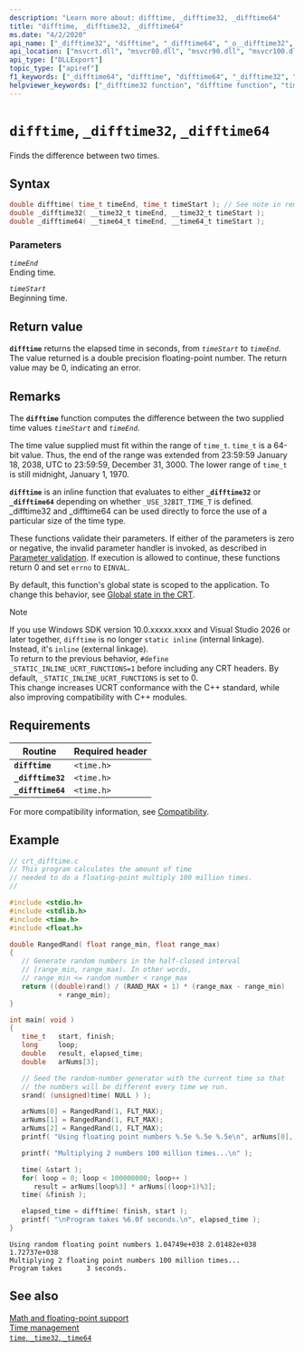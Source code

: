 ```yaml
---
description: "Learn more about: difftime, _difftime32, _difftime64"
title: "difftime, _difftime32, _difftime64"
ms.date: "4/2/2020"
api_name: ["_difftime32", "difftime", "_difftime64", "_o__difftime32", "_o__difftime64"]
api_location: ["msvcrt.dll", "msvcr80.dll", "msvcr90.dll", "msvcr100.dll", "msvcr100_clr0400.dll", "msvcr110.dll", "msvcr110_clr0400.dll", "msvcr120.dll", "msvcr120_clr0400.dll", "ucrtbase.dll", "api-ms-win-crt-time-l1-1-0.dll"]
api_type: ["DLLExport"]
topic_type: ["apiref"]
f1_keywords: ["_difftime64", "difftime", "difftime64", "_difftime32", "difftime32"]
helpviewer_keywords: ["_difftime32 function", "difftime function", "time, finding the difference", "difftime64 function", "_difftime64 function", "difftime32 function"]
---
```

# `difftime`, `_difftime32`, `_difftime64`

Finds the difference between two times.

## Syntax

```C
double difftime( time_t timeEnd, time_t timeStart ); // See note in remarks section about linkage
double _difftime32( __time32_t timeEnd, __time32_t timeStart );
double _difftime64( __time64_t timeEnd, __time64_t timeStart );
```

### Parameters

*`timeEnd`*\
Ending time.

*`timeStart`*\
Beginning time.

## Return value

**`difftime`** returns the elapsed time in seconds, from *`timeStart`* to *`timeEnd`*. The value returned is a double precision floating-point number. The return value may be 0, indicating an error.

## Remarks

The **`difftime`** function computes the difference between the two supplied time values *`timeStart`* and *`timeEnd`*.

The time value supplied must fit within the range of `time_t`. `time_t` is a 64-bit value. Thus, the end of the range was extended from 23:59:59 January 18, 2038, UTC to 23:59:59, December 31, 3000. The lower range of `time_t` is still midnight, January 1, 1970.

**`difftime`** is an inline function that evaluates to either **`_difftime32`** or **`_difftime64`** depending on whether `_USE_32BIT_TIME_T` is defined. _difftime32 and _difftime64 can be used directly to force the use of a particular size of the time type.

These functions validate their parameters. If either of the parameters is zero or negative, the invalid parameter handler is invoked, as described in [Parameter validation](../parameter-validation.md). If execution is allowed to continue, these functions return 0 and set `errno` to `EINVAL`.

By default, this function's global state is scoped to the application. To change this behavior, see [Global state in the CRT](../global-state.md).

> [!Note]
> If you use Windows SDK version 10.0.xxxxx.xxxx and Visual Studio 2026 or later together, `difftime` is no longer `static inline` (internal linkage). Instead, it's `inline` (external linkage).\
> To return to the previous behavior, `#define _STATIC_INLINE_UCRT_FUNCTIONS=1` before including any CRT headers. By default, `_STATIC_INLINE_UCRT_FUNCTIONS` is set to 0.\
> This change increases UCRT conformance with the C++ standard, while also improving compatibility with C++ modules.

## Requirements

| Routine | Required header |
|---|---|
| **`difftime`** | `<time.h>` |
| **`_difftime32`** | `<time.h>` |
| **`_difftime64`** | `<time.h>` |

For more compatibility information, see [Compatibility](../compatibility.md).

## Example

```cpp
// crt_difftime.c
// This program calculates the amount of time
// needed to do a floating-point multiply 100 million times.
//

#include <stdio.h>
#include <stdlib.h>
#include <time.h>
#include <float.h>

double RangedRand( float range_min, float range_max)
{
   // Generate random numbers in the half-closed interval
   // [range_min, range_max). In other words,
   // range_min <= random number < range_max
   return ((double)rand() / (RAND_MAX + 1) * (range_max - range_min)
            + range_min);
}

int main( void )
{
   time_t   start, finish;
   long     loop;
   double   result, elapsed_time;
   double   arNums[3];

   // Seed the random-number generator with the current time so that
   // the numbers will be different every time we run.
   srand( (unsigned)time( NULL ) );

   arNums[0] = RangedRand(1, FLT_MAX);
   arNums[1] = RangedRand(1, FLT_MAX);
   arNums[2] = RangedRand(1, FLT_MAX);
   printf( "Using floating point numbers %.5e %.5e %.5e\n", arNums[0], arNums[1], arNums[2] );

   printf( "Multiplying 2 numbers 100 million times...\n" );

   time( &start );
   for( loop = 0; loop < 100000000; loop++ )
      result = arNums[loop%3] * arNums[(loop+1)%3];
   time( &finish );

   elapsed_time = difftime( finish, start );
   printf( "\nProgram takes %6.0f seconds.\n", elapsed_time );
}
```

```Output
Using random floating point numbers 1.04749e+038 2.01482e+038 1.72737e+038
Multiplying 2 floating point numbers 100 million times...
Program takes      3 seconds.
```

## See also

[Math and floating-point support](../floating-point-support.md)\
[Time management](../time-management.md)\
[`time`, `_time32`, `_time64`](time-time32-time64.md)
